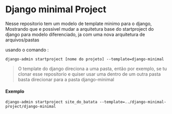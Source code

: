# Django minimal Project

Nesse repositorio tem um modelo de template minimo para o django,
Mostrando que e possivel mudar a arquitetura base do startproject do django para 
modelo diferenciado, ja com uma nova arquitetura de arquivos/pastas


usando o comando :
```shell
django-admin startproject [nome do projeto] --template=django-minimal
```

> O template do django direciona a uma pasta, então por exemplo, se tu clonar esse repositorio e quiser usar uma dentro de um outra pasta basta direcionar para a pasta django-minimal

#### Exemplo

```shell
django-admin startproject site_do_batata --template=../django-minimal-project/django-minimal
```


